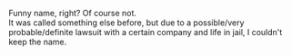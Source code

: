 Funny name, right? Of course not.  
It was called something else before, but due to a possible/very probable/definite lawsuit with a certain company and life in jail, I couldn't keep the name.
